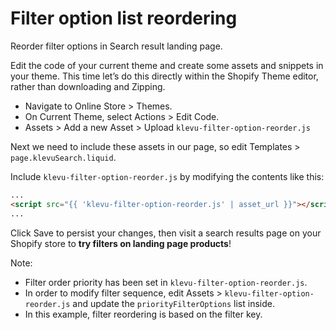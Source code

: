 # Filter option list reordering

Reorder filter options in Search result landing page.

Edit the code of your current theme and create some assets and snippets in your theme.
This time let’s do this directly within the Shopify Theme editor, rather than downloading and Zipping.

- Navigate to Online Store > Themes.
- On Current Theme, select Actions > Edit Code.
- Assets > Add a new Asset > Upload `klevu-filter-option-reorder.js`

Next we need to include these assets in our page,
so edit Templates > `page.klevuSearch.liquid`.

Include `klevu-filter-option-reorder.js` by modifying the contents like this:

```html
...
<script src="{{ 'klevu-filter-option-reorder.js' | asset_url }}"></script>
...
```

Click Save to persist your changes,
then visit a search results page on your Shopify store to **try filters on landing page products**!

Note:
- Filter order priority has been set in `klevu-filter-option-reorder.js`.
- In order to modify filter sequence, edit Assets > `klevu-filter-option-reorder.js` and update the `priorityFilterOptions` list inside.
- In this example, filter reordering is based on the filter key.